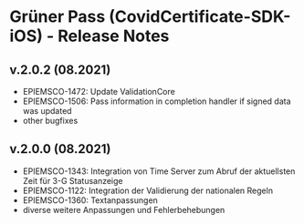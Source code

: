 # Grüner Pass (CovidCertificate-SDK-iOS) - Release Notes

## v.2.0.2 (08.2021)

- EPIEMSCO-1472: Update ValidationCore
- EPIEMSCO-1506: Pass information in completion handler if signed data was updated
- other bugfixes

## v.2.0.0 (08.2021)

- EPIEMSCO-1343: Integration von Time Server zum Abruf der aktuellsten Zeit für 3-G Statusanzeige
- EPIEMSCO-1122: Integration der Validierung der nationalen Regeln
- EPIEMSCO-1360: Textanpassungen
- diverse weitere Anpassungen und Fehlerbehebungen
